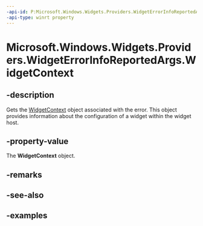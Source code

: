 ```yaml
---
-api-id: P:Microsoft.Windows.Widgets.Providers.WidgetErrorInfoReportedArgs.WidgetContext
-api-type: winrt property
---
```


# Microsoft.Windows.Widgets.Providers.WidgetErrorInfoReportedArgs.WidgetContext

<!--
public Microsoft.Windows.Widgets.Providers.WidgetContext WidgetContext { get; }
-->


## -description

Gets the [WidgetContext](xref:Microsoft.Windows.Widgets.Providers.WidgetContext) object associated with the error. This object provides information about the configuration of a widget within the widget host.

## -property-value

The **WidgetContext** object.

## -remarks

## -see-also

## -examples


